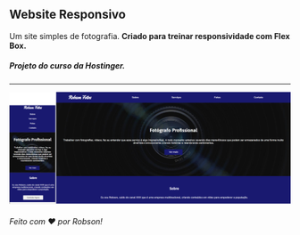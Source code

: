 ## Website Responsivo

Um site simples de fotografia. <strong>Criado para treinar responsividade com Flex Box.</strong>

<h5>Projeto do curso da Hostinger.</h5>

<hr>

<p align="center">
	<img alt="exemplo" src="github/exemplo.png" witdh="50%">
</p>

<h6>Feito com ♥ por Robson!</h6>
